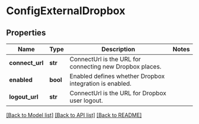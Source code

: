# ConfigExternalDropbox

## Properties
Name | Type | Description | Notes
------------ | ------------- | ------------- | -------------
**connect_url** | **str** | ConnectUrl is the URL for connecting new Dropbox places. | 
**enabled** | **bool** | Enabled defines whether Dropbox integration is enabled. | 
**logout_url** | **str** | ConnectUrl is the URL for Dropbox user logout. | 

[[Back to Model list]](../README.md#documentation-for-models) [[Back to API list]](../README.md#documentation-for-api-endpoints) [[Back to README]](../README.md)

